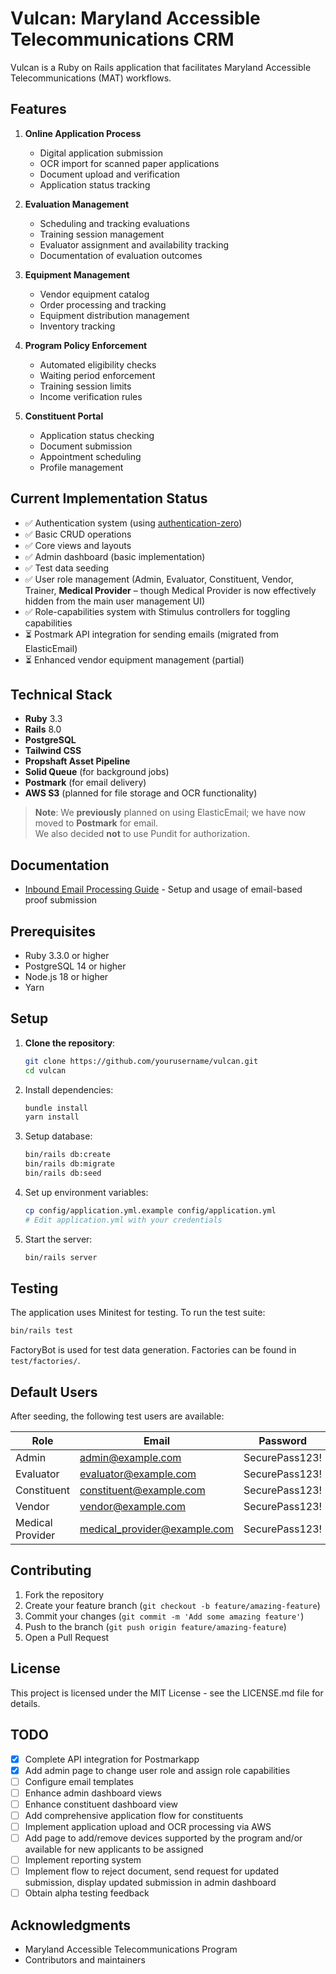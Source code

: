 # Vulcan: Maryland Accessible Telecommunications CRM

Vulcan is a Ruby on Rails application that facilitates Maryland Accessible Telecommunications (MAT) workflows. 

## Features

1. **Online Application Process**
   - Digital application submission
   - OCR import for scanned paper applications
   - Document upload and verification
   - Application status tracking

2. **Evaluation Management**
   - Scheduling and tracking evaluations
   - Training session management
   - Evaluator assignment and availability tracking
   - Documentation of evaluation outcomes

3. **Equipment Management**
   - Vendor equipment catalog
   - Order processing and tracking
   - Equipment distribution management
   - Inventory tracking

4. **Program Policy Enforcement**
   - Automated eligibility checks
   - Waiting period enforcement
   - Training session limits
   - Income verification rules

5. **Constituent Portal**
   - Application status checking
   - Document submission
   - Appointment scheduling
   - Profile management

## Current Implementation Status

- ✅ Authentication system (using [authentication-zero](https://github.com/DiegoSalazar/rails-authentication-zero))
- ✅ Basic CRUD operations
- ✅ Core views and layouts
- ✅ Admin dashboard (basic implementation)
- ✅ Test data seeding
- ✅ User role management (Admin, Evaluator, Constituent, Vendor, Trainer, **Medical Provider** – though Medical Provider is now effectively hidden from the main user management UI)
- ✅ Role-capabilities system with Stimulus controllers for toggling capabilities
- ⏳ Postmark API integration for sending emails (migrated from ElasticEmail)
- ⏳ Enhanced vendor equipment management (partial)

## Technical Stack

- **Ruby** 3.3
- **Rails** 8.0
- **PostgreSQL**
- **Tailwind CSS**
- **Propshaft Asset Pipeline**
- **Solid Queue** (for background jobs)
- **Postmark** (for email delivery)
- **AWS S3** (planned for file storage and OCR functionality)

> **Note**: We **previously** planned on using ElasticEmail; we have now moved to **Postmark** for email.  
> We also decided **not** to use Pundit for authorization.

## Documentation

- [Inbound Email Processing Guide](doc/inbound_email_processing_guide.md) - Setup and usage of email-based proof submission

## Prerequisites

- Ruby 3.3.0 or higher
- PostgreSQL 14 or higher
- Node.js 18 or higher
- Yarn

## Setup

1. **Clone the repository**:
   ```bash
   git clone https://github.com/yourusername/vulcan.git
   cd vulcan
   ```

2. Install dependencies:
   ```bash
   bundle install
   yarn install
   ```

3. Setup database:
   ```bash
   bin/rails db:create
   bin/rails db:migrate
   bin/rails db:seed
   ```

4. Set up environment variables:
   ```bash
   cp config/application.yml.example config/application.yml
   # Edit application.yml with your credentials
   ```

5. Start the server:
   ```bash
   bin/rails server
   ```

## Testing

The application uses Minitest for testing. To run the test suite:

```bash
bin/rails test
```

FactoryBot is used for test data generation. Factories can be found in `test/factories/`.

## Default Users

After seeding, the following test users are available:

| Role | Email | Password |
|------|-------|----------|
| Admin | admin@example.com | SecurePass123! |
| Evaluator | evaluator@example.com | SecurePass123! |
| Constituent | constituent@example.com | SecurePass123! |
| Vendor | vendor@example.com | SecurePass123! |
| Medical Provider | medical_provider@example.com | SecurePass123! |

## Contributing

1. Fork the repository
2. Create your feature branch (`git checkout -b feature/amazing-feature`)
3. Commit your changes (`git commit -m 'Add some amazing feature'`)
4. Push to the branch (`git push origin feature/amazing-feature`)
5. Open a Pull Request

## License

This project is licensed under the MIT License - see the LICENSE.md file for details.

## TODO

- [X] Complete API integration for Postmarkapp
- [X] Add admin page to change user role and assign role capabilities
- [ ] Configure email templates
- [ ] Enhance admin dashboard views
- [ ] Enhance constituent dashboard view
- [ ] Add comprehensive application flow for constituents
- [ ] Implement application upload and OCR processing via AWS
- [ ] Add page to add/remove devices supported by the program and/or available for new applicants to be assigned
- [ ] Implement reporting system
- [ ] Implement flow to reject document, send request for updated submission, display updated submission in admin dashboard
- [ ] Obtain alpha testing feedback

## Acknowledgments

- Maryland Accessible Telecommunications Program
- Contributors and maintainers
